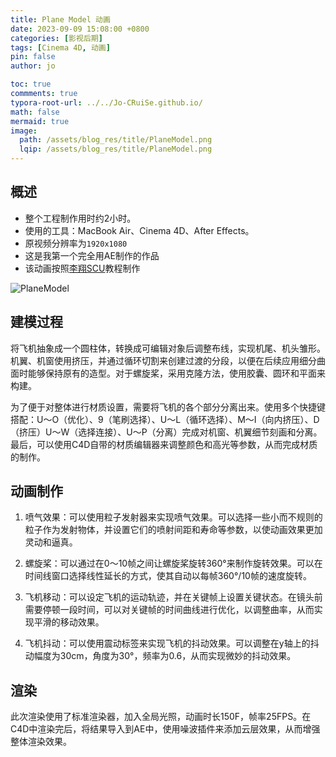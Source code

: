 ```yaml
---
title: Plane Model 动画
date: 2023-09-09 15:08:00 +0800
categories: [影视后期]
tags: [Cinema 4D, 动画]
pin: false
author: jo

toc: true
commments: true
typora-root-url: ../../Jo-CRuiSe.github.io/
math: false
mermaid: true
image:
  path: /assets/blog_res/title/PlaneModel.png
  lqip: /assets/blog_res/title/PlaneModel.png
---
```

## 概述

- 整个工程制作用时约2小时。
- 使用的工具：MacBook Air、Cinema 4D、After Effects。
- 原视频分辨率为`1920x1080`
- 这是我第一个完全用AE制作的作品
- 该动画按照[李翔SCU](https://www.bilibili.com/video/BV177411P7d1/?spm_id_from=333.999.0.0&vd_source=27f8535b972612917de0cca10f45313f)教程制作

![PlaneModel](https://gitee.com/jo-cruise/Jo-CRuiSe/raw/main/assets/blog_res/2023-09-09-PlaneModel.assets/PlaneModel.gif)

## 建模过程

将飞机抽象成一个圆柱体，转换成可编辑对象后调整布线，实现机尾、机头雏形。机翼、机窗使用挤压，并通过循环切割来创建过渡的分段，以便在后续应用细分曲面时能够保持原有的造型。对于螺旋桨，采用克隆方法，使用胶囊、圆环和平面来构建。

为了便于对整体进行材质设置，需要将飞机的各个部分分离出来。使用多个快捷键搭配：U～O（优化）、9（笔刷选择）、U～L（循环选择）、M～I（向内挤压）、D（挤压）U～W（选择连接）、U～P（分离）完成对机窗、机翼细节刻画和分离。最后，可以使用C4D自带的材质编辑器来调整颜色和高光等参数，从而完成材质的制作。

## 动画制作

1. 喷气效果：可以使用粒子发射器来实现喷气效果。可以选择一些小而不规则的粒子作为发射物体，并设置它们的喷射间距和寿命等参数，以使动画效果更加灵动和逼真。
2. 螺旋桨：可以通过在0～10帧之间让螺旋桨旋转360°来制作旋转效果。可以在时间线窗口选择线性延长的方式，使其自动以每帧360°/10帧的速度旋转。

3. 飞机移动：可以设定飞机的运动轨迹，并在关键帧上设置关键状态。在镜头前需要停顿一段时间，可以对关键帧的时间曲线进行优化，以调整曲率，从而实现平滑的移动效果。

4. 飞机抖动：可以使用震动标签来实现飞机的抖动效果。可以调整在y轴上的抖动幅度为30cm，角度为30°，频率为0.6，从而实现微妙的抖动效果。

## 渲染

此次渲染使用了标准渲染器，加入全局光照，动画时长150F，帧率25FPS。在C4D中渲染完后，将结果导入到AE中，使用噪波插件来添加云层效果，从而增强整体渲染效果。
